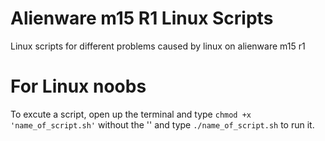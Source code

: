 # Alienware m15 R1 Linux Scripts
Linux scripts for different problems caused by linux on alienware m15 r1

# For Linux noobs
To excute a script, open up the terminal and type `chmod +x 'name_of_script.sh'` without the '' and type `./name_of_script.sh` to run it.
